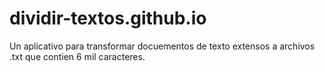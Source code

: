 # dividir-textos.github.io
Un aplicativo para transformar docuementos de texto extensos a archivos .txt que contien 6 mil caracteres.
